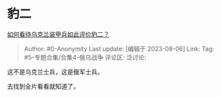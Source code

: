 # 豹二
[如何看待乌克兰装甲兵如此评价豹二？](https://www.zhihu.com/question/615370090/answer/3149185620)

> Author: #0-Anonymity
> Last update: [编辑于 2023-08-06]
> Link:
> Tag: #5-专题合集/合集4-俄乌战争
> 评论区:
> 泛讨论:

这不是乌克兰士兵，这是俄军士兵。

去找到全片看看就知道了。
